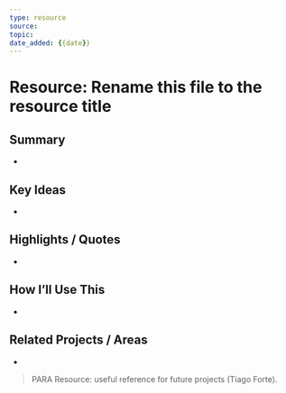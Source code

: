 ```yaml
---
type: resource
source: 
topic: 
date_added: {{date}}
---
```


# Resource: Rename this file to the resource title

## Summary
- 

## Key Ideas
- 

## Highlights / Quotes
- 

## How I’ll Use This
- 

## Related Projects / Areas
- 

> PARA Resource: useful reference for future projects (Tiago Forte).


